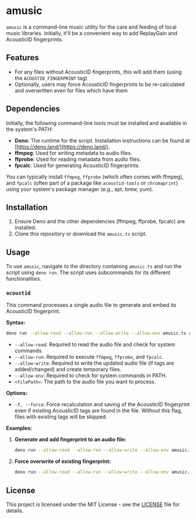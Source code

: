 # amusic

`amusic` is a command-line music utility for the care and feeding of local music libraries. Initially, it'll be a convenient way to add ReplayGain and AcousticID fingerprints.

## Features

- For any files without AcousticID fingerprints, this will add them (using the `ACOUSTID_FINGERPRINT` tag)
- Optionally, users may force AcousticID fingerprints to be re-calculated and overwritten even for files which have them

## Dependencies

Initially, the following command-line tools must be installed and available in the system's PATH:

- **Deno**: The runtime for the script. Installation instructions can be found at [https://deno.land/](https://deno.land/).
- **ffmpeg**: Used for writing metadata to audio files.
- **ffprobe**: Used for reading metadata from audio files.
- **fpcalc**: Used for generating AcousticID fingerprints.

You can typically install `ffmpeg`, `ffprobe` (which often comes with ffmpeg), and `fpcalc` (often part of a package like `acoustid-tools` or `chromaprint`) using your system's package manager (e.g., apt, brew, yum).

## Installation

1. Ensure Deno and the other dependencies (ffmpeg, ffprobe, fpcalc) are installed.
2. Clone this repository or download the `amusic.ts` script.

## Usage

To use `amusic`, navigate to the directory containing `amusic.ts` and run the script using `deno run`. The script uses subcommands for its different functionalities.

### `acoustid`

This command processes a single audio file to generate and embed its AcousticID fingerprint.

**Syntax:**

```bash
deno run --allow-read --allow-run --allow-write --allow-env amusic.ts acoustid <filePath> [options]
```

-   `--allow-read`: Required to read the audio file and check for system commands.
-   `--allow-run`: Required to execute `ffmpeg`, `ffprobe`, and `fpcalc`.
-   `--allow-write`: Required to write the updated audio file (if tags are added/changed) and create temporary files.
-   `--allow-env`: Required to check for system commands in PATH.
-   `<filePath>`: The path to the audio file you want to process.

**Options:**

-   `-f, --force`: Force recalculation and saving of the AcousticID fingerprint even if existing AcousticID tags are found in the file. Without this flag, files with existing tags will be skipped.

**Examples:**

1.  **Generate and add fingerprint to an audio file:**

    ```bash
    deno run --allow-read --allow-run --allow-write --allow-env amusic.ts acoustid "./path/to/your/music file.mp3"
    ```

2.  **Force overwrite of existing fingerprint:**

    ```bash
    deno run --allow-read --allow-run --allow-write --allow-env amusic.ts acoustid "./path/to/your/music file.flac" --force
    ```

## License

This project is licensed under the MIT License - see the [LICENSE](LICENSE) file for details.
